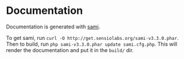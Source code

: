 # Documentation

Documentation is generated with [sami](https://github.com/FriendsOfPHP/Sami/tree/v3.3.0).

To get sami, run `curl -O http://get.sensiolabs.org/sami-v3.3.0.phar`. Then to build, run `php sami-v3.3.0.phar update sami.cfg.php`. This will render the documentation and put it in the `build/` dir.

